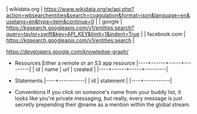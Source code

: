 



| wikidata.org | https://www.wikidata.org/w/api.php?action=wbsearchentities&search=coagulation&format=json&language=en&uselang=en&type=item&continue=0 |
| google       | https://kgsearch.googleapis.com/v1/entities:search?query=taylor+swift&key=API_KEY&limit=1&indent=True                                 |
| facebook.com | https://kgsearch.googleapis.com/v1/entities:search                                                                                    |


https://developers.google.com/knowledge-graph/



* Resources
Either a remote or an S3 app resource
|----+------+-----+---------|
| id | name | url | created |
|----+------+-----+---------|

* Statements
|----+-----------|
| id | statement |
|----+-----------|

* Conventions
If you click on someone's name from your buddy list, it looks like you're
private messaging, but really, every message is just secretly prepending their
@name as a mention within the global stream.
